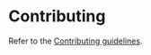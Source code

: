 # Contributing

Refer to the [Contributing guidelines](https://github.com/ansible/community-docs/blob/main/contributing.rst).
